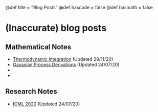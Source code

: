 @def title = "Blog Posts"
@def hascode = false
@def hasmath = false

# (Inaccurate) blog posts

## Mathematical Notes

- [Thermodynamic integration](./thermint) (Updated 29/11/20)
- [Gaussian Process Derivations](./gpderivations) (Updated 24/07/20)
- <!-- [Unscented Kalman Filter](./unscentedkalmanfilter) (WIP) -->
- <!-- [Variational Message Passing](./messagepassing) (WIP) -->

## Research Notes

- [ICML 2020](./icml20) (Updated 24/07/20)
